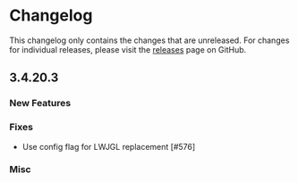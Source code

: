 # Changelog

This changelog only contains the changes that are unreleased. For changes for individual releases, please visit the
[releases](https://github.com/ATLauncher/ATLauncher/releases) page on GitHub.

## 3.4.20.3

### New Features

### Fixes
- Use config flag for LWJGL replacement [#576]

### Misc

